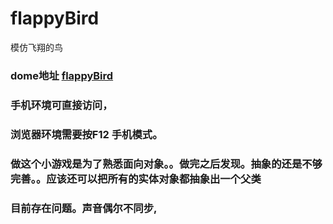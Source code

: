 # flappyBird
模仿飞翔的鸟

### dome地址 [flappyBird](http://www.fangxu.vip/flappyBird)
### 手机环境可直接访问，
### 浏览器环境需要按F12 手机模式。
### 做这个小游戏是为了熟悉面向对象。。做完之后发现。抽象的还是不够完善。。应该还可以把所有的实体对象都抽象出一个父类
### 目前存在问题。声音偶尔不同步,
